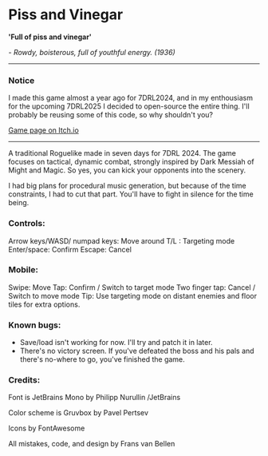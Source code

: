 # Piss and Vinegar

**'Full of piss and vinegar'**

*- Rowdy, boisterous, full of youthful energy. (1936)*

---

### Notice

I made this game almost a year ago for 7DRL2024, and in my enthousiasm for the upcoming 7DRL2025 I decided to open-source the entire thing. I'll probably be reusing some of this code, so why shouldn't you?

[Game page on Itch.io](https://braininabowl.itch.io/piss-and-vinegar)

---

A traditional Roguelike made in seven days for 7DRL 2024. The game focuses on tactical, dynamic combat, strongly inspired by Dark Messiah of Might and Magic. So yes, you can kick your opponents into the scenery.

I had big plans for procedural music generation, but because of the time constraints, I had to cut that part. You'll have to fight in silence for the time being.

### Controls: 

Arrow keys/WASD/ numpad keys: Move around
T/L : Targeting mode
Enter/space: Confirm
Escape: Cancel

### Mobile:

Swipe: Move
Tap: Confirm / Switch to target mode
Two finger tap: Cancel / Switch to move mode
Tip: Use targeting mode on distant enemies and floor tiles for extra options.

### Known bugs:

* Save/load isn't working for now. I'll try and patch it in later.
* There's no victory screen. If you've defeated the boss and his pals and there's no-where to go, you've finished the game.

### Credits:

Font is JetBrains Mono by Philipp Nurullin /JetBrains

Color scheme is Gruvbox by Pavel Pertsev

Icons by FontAwesome

All mistakes, code, and design by Frans van Bellen
